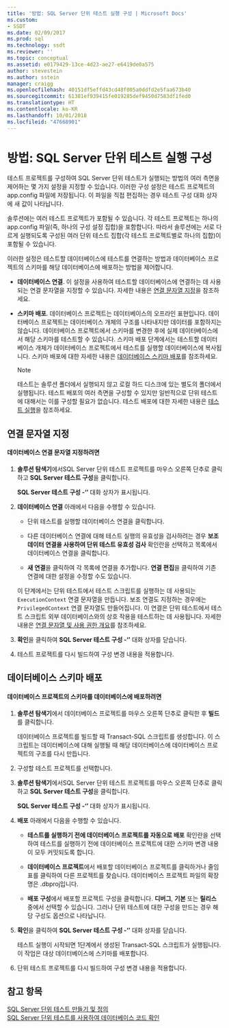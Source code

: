 ```yaml
---
title: '방법: SQL Server 단위 테스트 실행 구성 | Microsoft Docs'
ms.custom:
- SSDT
ms.date: 02/09/2017
ms.prod: sql
ms.technology: ssdt
ms.reviewer: ''
ms.topic: conceptual
ms.assetid: e0179429-13ce-4d23-ae27-e6419de0a575
author: stevestein
ms.author: sstein
manager: craigg
ms.openlocfilehash: 40151df5effd43cd48f005a0ddfd2e5faa673b40
ms.sourcegitcommit: 61381ef939415fe019285def9450d7583df1fed0
ms.translationtype: HT
ms.contentlocale: ko-KR
ms.lasthandoff: 10/01/2018
ms.locfileid: "47668901"
---
```

# <a name="how-to-configure-sql-server-unit-test-execution"></a>방법: SQL Server 단위 테스트 실행 구성
테스트 프로젝트를 구성하여 SQL Server 단위 테스트가 실행되는 방법의 여러 측면을 제어하는 몇 가지 설정을 지정할 수 있습니다. 이러한 구성 설정은 테스트 프로젝트의 app.config 파일에 저장됩니다. 이 파일을 직접 편집하는 경우 테스트 구성 대화 상자에 새 값이 나타납니다.  
  
솔루션에는 여러 테스트 프로젝트가 포함될 수 있습니다. 각 테스트 프로젝트는 하나의 app.config 파일(즉, 하나의 구성 설정 집합)을 포함합니다. 따라서 솔루션에는 서로 다르게 실행되도록 구성된 여러 단위 테스트 집합(각 테스트 프로젝트별로 하나의 집합)이 포함될 수 있습니다.  
  
이러한 설정은 테스트할 데이터베이스에 테스트를 연결하는 방법과 데이터베이스 프로젝트의 스키마를 해당 데이터베이스에 배포하는 방법을 제어합니다.  
  
-   **데이터베이스 연결**. 이 설정을 사용하여 테스트할 데이터베이스에 연결하는 데 사용되는 연결 문자열을 지정할 수 있습니다. 자세한 내용은 [연결 문자열 지정](#SpecifyConnectionStrings)을 참조하세요.  
  
-   **스키마 배포**. 데이터베이스 프로젝트는 데이터베이스의 오프라인 표현입니다. 데이터베이스 프로젝트는 데이터베이스 개체의 구조를 나타내지만 데이터를 포함하지는 않습니다. 데이터베이스 프로젝트에서 스키마를 변경한 후에 실제 데이터베이스에서 해당 스키마를 테스트할 수 있습니다. 스키마 배포 단계에서는 테스트할 데이터베이스 개체가 데이터베이스 프로젝트에서 테스트를 실행할 데이터베이스에 복사됩니다. 스키마 배포에 대한 자세한 내용은 [데이터베이스 스키마 배포](#DeployingDBSchema)를 참조하세요.  
  
    > [!NOTE]  
    > 테스트는 솔루션 폴더에서 실행되지 않고 로컬 하드 디스크에 있는 별도의 폴더에서 실행됩니다. 테스트 배포의 여러 측면을 구성할 수 있지만 일반적으로 단위 테스트에 대해서는 이를 구성할 필요가 없습니다. 테스트 배포에 대한 자세한 내용은 [테스트 실행](http://msdn.microsoft.com/library/dd286680(VS.100).aspx)을 참조하세요.  
  
## <a name="SpecifyConnectionStrings"></a>연결 문자열 지정  
  
#### <a name="to-specify-database-connection-strings"></a>데이터베이스 연결 문자열 지정하려면  
  
1.  **솔루션 탐색기**에서SQL Server 단위 테스트 프로젝트를 마우스 오른쪽 단추로 클릭하고 **SQL Server 테스트 구성**을 클릭합니다.  
  
    **SQL Server 테스트 구성 -‘<projectname>’** 대화 상자가 표시됩니다.  
  
2.  **데이터베이스 연결** 아래에서 다음을 수행할 수 있습니다.  
  
    -   단위 테스트를 실행할 데이터베이스 연결을 클릭합니다.  
  
    -   다른 데이터베이스 연결에 대해 테스트 실행의 유효성을 검사하려는 경우 **보조 데이터 연결을 사용하여 단위 테스트 유효성 검사** 확인란을 선택하고 목록에서 데이터베이스 연결을 클릭합니다.  
  
    -   **새 연결**을 클릭하여 각 목록에 연결을 추가합니다. **연결 편집**을 클릭하여 기존 연결에 대한 설정을 수정할 수도 있습니다.  
  
    이 단계에서는 단위 테스트에서 테스트 스크립트를 실행하는 데 사용되는 `ExecutionContext` 연결 문자열을 만듭니다. 보조 연결도 지정하는 경우에는 `PrivilegedContext` 연결 문자열도 만들어집니다. 이 연결은 단위 테스트에서 테스트 스크립트 외부 데이터베이스와의 상호 작용을 테스트하는 데 사용됩니다. 자세한 내용은 [연결 문자열 및 사용 권한 개요](../ssdt/overview-of-connection-strings-and-permissions.md)를 참조하세요.  
  
3.  **확인**을 클릭하여 **SQL Server 테스트 구성 -‘<projectname>’** 대화 상자를 닫습니다.  
  
4.  테스트 프로젝트를 다시 빌드하여 구성 변경 내용을 적용합니다.  
  
## <a name="DeployingDBSchema"></a>데이터베이스 스키마 배포  
  
#### <a name="to-deploy-to-a-database-the-schema-of-a-database-project"></a>데이터베이스 프로젝트의 스키마를 데이터베이스에 배포하려면  
  
1.  **솔루션 탐색기**에서 데이터베이스 프로젝트를 마우스 오른쪽 단추로 클릭한 후 **빌드**를 클릭합니다.  
  
    데이터베이스 프로젝트를 빌드할 때 Transact\-SQL 스크립트를 생성합니다. 이 스크립트는 데이터베이스에 대해 실행될 때 해당 데이터베이스에 데이터베이스 프로젝트의 구조를 다시 만듭니다.  
  
2.  구성할 테스트 프로젝트를 선택합니다.  
  
3.  **솔루션 탐색기**에서SQL Server 단위 테스트 프로젝트를 마우스 오른쪽 단추로 클릭하고 **SQL Server 테스트 구성**을 클릭합니다.  
  
    **SQL Server 테스트 구성 -‘<projectname>’** 대화 상자가 표시됩니다.  
  
4.  **배포** 아래에서 다음을 수행할 수 있습니다.  
  
    -   **테스트를 실행하기 전에 데이터베이스 프로젝트를 자동으로 배포** 확인란을 선택하여 테스트를 실행하기 전에 데이터베이스 프로젝트에 대한 스키마 변경 내용이 모두 커밋되도록 합니다.  
  
    -   **데이터베이스 프로젝트**에서 배포할 데이터베이스 프로젝트를 클릭하거나 줄임표를 클릭하여 다른 프로젝트를 찾습니다. 데이터베이스 프로젝트 파일의 확장명은 .dbproj입니다.  
  
    -   **배포 구성**에서 배포할 프로젝트 구성을 클릭합니다. **디버그**, **기본** 또는 **릴리스** 중에서 선택할 수 있습니다. 그러나 단위 테스트에 대한 구성을 만드는 경우 해당 구성도 옵션으로 나타납니다.  
  
5.  **확인**을 클릭하여 **SQL Server 테스트 구성 -‘<projectname>’** 대화 상자를 닫습니다.  
  
    테스트 실행이 시작되면 1단계에서 생성된 Transact\-SQL 스크립트가 실행됩니다. 이 작업은 대상 데이터베이스에 스키마를 배포합니다.  
  
6.  단위 테스트 프로젝트를 다시 빌드하여 구성 변경 내용을 적용합니다.  
  
## <a name="see-also"></a>참고 항목  
[SQL Server 단위 테스트 만들기 및 정의](../ssdt/creating-and-defining-sql-server-unit-tests.md)  
[SQL Server 단위 테스트를 사용하여 데이터베이스 코드 확인](../ssdt/verifying-database-code-by-using-sql-server-unit-tests.md)  
  
